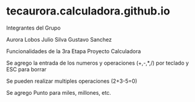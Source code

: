 # tecaurora.calculadora.github.io


Integrantes del Grupo

Aurora Lobos Julio Silva Gustavo Sanchez

Funcionalidades de la 3ra Etapa Proyecto Calculadora


   Se agrego la entrada de los numeros y operaciones (+,-,*,/)  por teclado y ESC para borrar  
   
   Se pueden realizar multiples operaciones (2+3-5=0)
   
   Se agrego Punto para miles, millones, etc.
